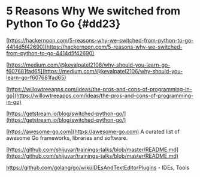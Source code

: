 # 5 Reasons Why We switched from Python To Go {#dd23}

[https://hackernoon.com/5-reasons-why-we-switched-from-python-to-go-4414d5f42690](https://hackernoon.com/5-reasons-why-we-switched-from-python-to-go-4414d5f42690)

[https://medium.com/@kevalpatel2106/why-should-you-learn-go-f607681fad65](https://medium.com/@kevalpatel2106/why-should-you-learn-go-f607681fad65)

[https://willowtreeapps.com/ideas/the-pros-and-cons-of-programming-in-go](https://willowtreeapps.com/ideas/the-pros-and-cons-of-programming-in-go)

[https://getstream.io/blog/switched-python-go/](https://getstream.io/blog/switched-python-go/)

[https://awesome-go.com](https://awesome-go.com)            A curated list of awesome Go frameworks, libraries and software.

[https://github.com/shijuvar/trainings-talks/blob/master/README.md](https://github.com/shijuvar/trainings-talks/blob/master/README.md)



https://github.com/golang/go/wiki/IDEsAndTextEditorPlugins  - IDEs, Tools

